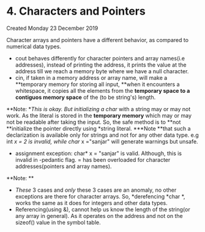 # 4. Characters and Pointers
Created Monday 23 December 2019

Character arrays and pointers have a different behavior, as compared to numerical data types.

* cout behaves differently for character pointers and array names(i.e addresses), instead of printing the address, it prints the value at the address till we reach a memory byte where we have a null character.
* cin, if taken in a memory address or array name, will make a **temporary memory for storing all input, **when it encounters a whitespace, it copies all the elements from the **temporary space to a contiguos memory space** of the (to be string's) length.

**Note: **This is okay. But initializing a char* with a string may or may not work. As the literal is stored in the **temporary memory** which may or may not be readable after taking the input. So, the safe method is to **not **initialize the pointer directly using *string literal. ***Note **that such a declarization is available only for strings and not for any other data type. e.g int *x  = 2 is invalid, while char* x ="sanjar" will generate warnings but unsafe.

* assignment exception: char* x = "sanjar" is valid. Although, this is invalid in -pedantic flag. = has been overloaded for character addresses(pointers and array names).


**Note: **

* *These* 3 cases and *only* these 3 cases are an anomaly, no other exceptions are there for character arrays. So, *derefencing *char *, works the same as it does for integers and other data types.
* Referencing(using &), cannot help us know the length of the string(or any array in general). As it operates on the address and not on the sizeof() value in the symbol table.


